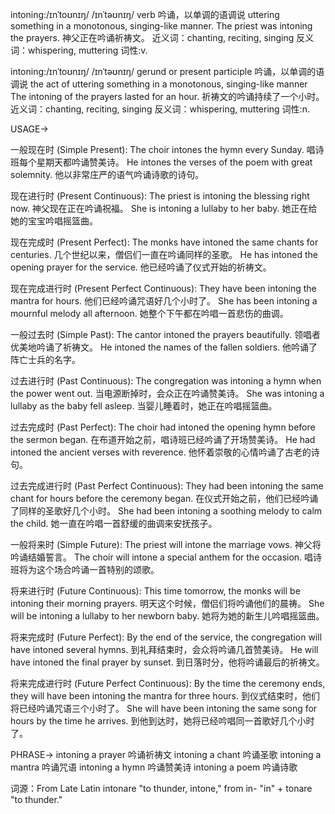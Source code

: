 intoning:/ɪnˈtoʊnɪŋ/ /ɪnˈtəʊnɪŋ/
verb
吟诵，以单调的语调说
uttering something in a monotonous, singing-like manner.
The priest was intoning the prayers.  神父正在吟诵祈祷文。
近义词：chanting, reciting, singing
反义词：whispering, muttering
词性:v.

intoning:/ɪnˈtoʊnɪŋ/ /ɪnˈtəʊnɪŋ/
gerund or present participle
吟诵，以单调的语调说
the act of uttering something in a monotonous, singing-like manner
The intoning of the prayers lasted for an hour. 祈祷文的吟诵持续了一个小时。
近义词：chanting, reciting, singing
反义词：whispering, muttering
词性:n.


USAGE->

一般现在时 (Simple Present):
The choir intones the hymn every Sunday.  唱诗班每个星期天都吟诵赞美诗。
He intones the verses of the poem with great solemnity. 他以非常庄严的语气吟诵诗歌的诗句。


现在进行时 (Present Continuous):
The priest is intoning the blessing right now.  神父现在正在吟诵祝福。
She is intoning a lullaby to her baby.  她正在给她的宝宝吟唱摇篮曲。


现在完成时 (Present Perfect):
The monks have intoned the same chants for centuries.  几个世纪以来，僧侣们一直在吟诵同样的圣歌。
He has intoned the opening prayer for the service. 他已经吟诵了仪式开始的祈祷文。


现在完成进行时 (Present Perfect Continuous):
They have been intoning the mantra for hours.  他们已经吟诵咒语好几个小时了。
She has been intoning a mournful melody all afternoon. 她整个下午都在吟唱一首悲伤的曲调。


一般过去时 (Simple Past):
The cantor intoned the prayers beautifully.  领唱者优美地吟诵了祈祷文。
He intoned the names of the fallen soldiers.  他吟诵了阵亡士兵的名字。


过去进行时 (Past Continuous):
The congregation was intoning a hymn when the power went out.  当电源断掉时，会众正在吟诵赞美诗。
She was intoning a lullaby as the baby fell asleep.  当婴儿睡着时，她正在吟唱摇篮曲。


过去完成时 (Past Perfect):
The choir had intoned the opening hymn before the sermon began.  在布道开始之前，唱诗班已经吟诵了开场赞美诗。
He had intoned the ancient verses with reverence. 他怀着崇敬的心情吟诵了古老的诗句。


过去完成进行时 (Past Perfect Continuous):
They had been intoning the same chant for hours before the ceremony began.  在仪式开始之前，他们已经吟诵了同样的圣歌好几个小时。
She had been intoning a soothing melody to calm the child.  她一直在吟唱一首舒缓的曲调来安抚孩子。


一般将来时 (Simple Future):
The priest will intone the marriage vows.  神父将吟诵结婚誓言。
The choir will intone a special anthem for the occasion.  唱诗班将为这个场合吟诵一首特别的颂歌。


将来进行时 (Future Continuous):
This time tomorrow, the monks will be intoning their morning prayers. 明天这个时候，僧侣们将吟诵他们的晨祷。
She will be intoning a lullaby to her newborn baby.  她将为她的新生儿吟唱摇篮曲。


将来完成时 (Future Perfect):
By the end of the service, the congregation will have intoned several hymns.  到礼拜结束时，会众将吟诵几首赞美诗。
He will have intoned the final prayer by sunset.  到日落时分，他将吟诵最后的祈祷文。


将来完成进行时 (Future Perfect Continuous):
By the time the ceremony ends, they will have been intoning the mantra for three hours.  到仪式结束时，他们将已经吟诵咒语三个小时了。
She will have been intoning the same song for hours by the time he arrives.  到他到达时，她将已经吟唱同一首歌好几个小时了。


PHRASE->
intoning a prayer  吟诵祈祷文
intoning a chant  吟诵圣歌
intoning a mantra  吟诵咒语
intoning a hymn  吟诵赞美诗
intoning a poem  吟诵诗歌

词源：From Late Latin intonare "to thunder, intone," from in- "in" + tonare "to thunder."
